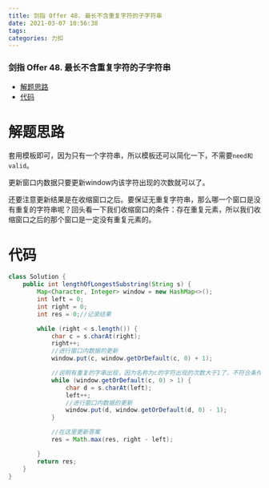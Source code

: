 ```yaml
---
title: 剑指 Offer 48. 最长不含重复字符的子字符串
date: 2021-03-07 10:56:38
tags: 
categories: 力扣
---
```


<!--more-->

### 剑指 Offer 48. 最长不含重复字符的子字符串

- [解题思路](#_2)
- [代码](#_9)

# 解题思路

套用模板即可，因为只有一个字符串，所以模板还可以简化一下，不需要`need和valid`。

更新窗口内数据只要更新window内该字符出现的次数就可以了。

还要注意更新结果是在收缩窗口之后。要保证无重复字符串，那么哪一个窗口是没有重复的字符串呢？回头看一下我们收缩窗口的条件：存在重复元素，所以我们收缩窗口之后的那个窗口是一定没有重复元素的。

# 代码

```java
class Solution {
    public int lengthOfLongestSubstring(String s) {
        Map<Character, Integer> window = new HashMap<>();
        int left = 0;
        int right = 0;
        int res = 0;//记录结果

        while (right < s.length()) {
            char c = s.charAt(right);
            right++;
            //进行窗口内数据的更新
            window.put(c, window.getOrDefault(c, 0) + 1);

            //说明有重复的字串出现，因为名称为c的字符出现的次数大于1了，不符合条件
            while (window.getOrDefault(c, 0) > 1) {
                char d = s.charAt(left);
                left++;
                //进行窗口内数据的更新
                window.put(d, window.getOrDefault(d, 0) - 1);
            }

            //在这里更新答案
            res = Math.max(res, right - left);

        }
        return res;
    }
}
```